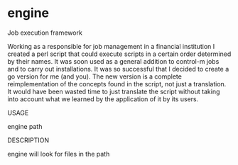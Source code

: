 # engine
Job execution framework

Working as a responsible for job management in a financial institution I created a perl script that could execute scripts in a certain order determined by their names. It was soon used as a general addition to control-m jobs and to carry out installations. It was so successful that I decided to create a go version for me (and you). The new version is a complete reimplementation of the concepts found in the script, not just a translation. It would have been wasted time to just translate the script without taking into account what we learned by the application of it by its users.

USAGE

engine path

DESCRIPTION

engine will look for files in the path 


